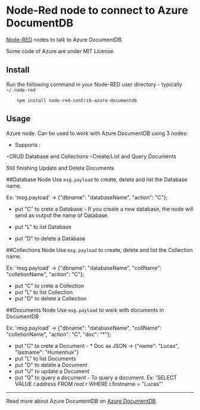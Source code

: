 Node-Red node to connect to Azure DocumentDB
==============================

<a href="http://nodered.org" target="_new">Node-RED</a> nodes to talk to Azure DocumentDB.

Some code of Azure are under MIT License.

Install
-------

Run the following command in your Node-RED user directory - typically `~/.node-red`

        npm install node-red-contrib-azure-documentdb

Usage
-----

Azure node. Can be used to work with Azure DocumentDB using 3 nodes:

 - Supports :
 
◦CRUD Database and Collections
◦Create/List and Query Documents

Still finishing Update and Delete Documents


##Database Node
Use `msg.payload` to create, delete and list the Database name.

Ex: 'msg.payload' -> {"dbname": "databaseName", "action": "C"};


- put "C" to crete a Database
        - If you create a new database, the node will send as output the name of Database.

- put "L" to list Database

- put "D" to delete a Database


##Collections Node
Use `msg.payload` to create, delete and list the Collection name.

Ex: 'msg.payload' -> {"dbname": "databaseName", "collName": "colletionName", "action": "C"};

- put "C" to crete a Collection
- put "L" to list Collection
- put "D" to delete a Collection

##Documents Node
Use `msg.payload` to work with documents in DocumentDB

Ex: 'msg.payload' -> {"dbname": "databaseName", "collName": "colletionName", "action": "C", "doc": "*"};

- put "C" to crete a Document
        - * Doc as JSON -> {"name": "Lucas", "lastname": "Humenhuk"}
- put "L" to list Documents
- put "D" to delete a Document
- put "U" to update a Document
- put "Q" to query a document
        - To query a document. Ex: 'SELECT VALUE r.address FROM root r WHERE r.firstname = "Lucas"'




-----

Read more about Azure DocumentDB on <a href="https://azure.microsoft.com/pt-br/documentation/services/documentdb/">Azure DocumentDB</a>.


